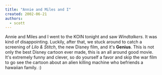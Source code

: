 ```yaml
---
title: "Annie and Miles and I"
created: 2002-06-21
authors: 
  - scott
---
```


Annie and Miles and I went to the KOIN tonight and saw _Windtalkers_. It was kind of disappointing. Luckily, after that, we stuck around to catch a screening of _Lilo & Stitch_, the new Disney film, and it's **Genius**. This is not only the best Disney cartoon ever made, this is an all around good movie. It's extremely funny and clever, so do yourself a favor and skip the war film to go see the cartoon about an alien killing machine who befriends a hawaiian family. :)
